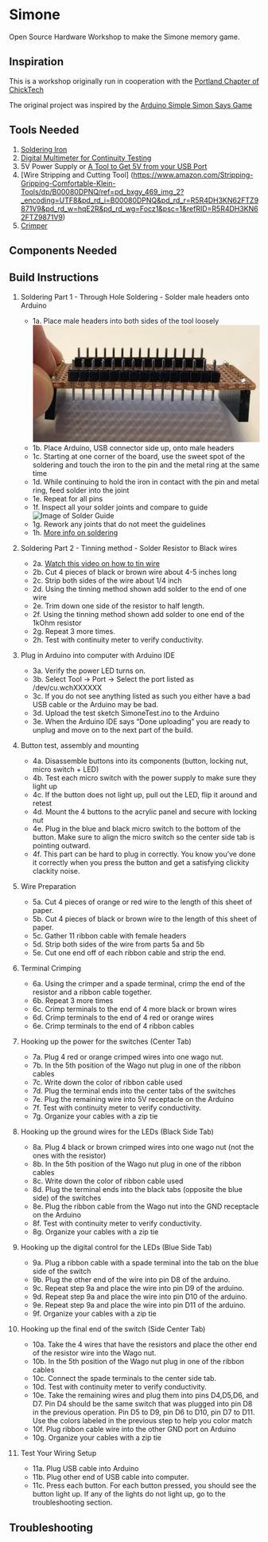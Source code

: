 # Simone
Open Source Hardware Workshop to make the Simone memory game.

## Inspiration
This is a workshop originally run in cooperation with the [Portland Chapter of ChickTech](https://portland.chicktech.org/)

The original project was inspired by the [Arduino Simple Simon Says Game](https://create.arduino.cc/projecthub/Metonymy/arduino-simple-simon-says-351b9e) 

## Tools Needed
1. [Soldering Iron](https://www.amazon.com/Weller-WLC100-40-Watt-Soldering-Station/dp/B000AS28UC/ref=sr_1_6?s=hi&ie=UTF8&qid=1519754525&sr=1-6&keywords=soldering+iron)
2. [Digital Multimeter for Continuity Testing](https://www.amazon.com/Etekcity-MSR-R500-Multimeters-Electronic-Multimeter/dp/B01N9QW620/ref=sr_1_7?ie=UTF8&qid=1519754367&sr=8-7&keywords=digital+multimeter)
3. 5V Power Supply or [A Tool to Get 5V from your USB Port](https://www.ebay.com/i/292433553345?chn=ps)
4. [Wire Stripping and Cutting Tool] (https://www.amazon.com/Stripping-Gripping-Comfortable-Klein-Tools/dp/B00080DPNQ/ref=pd_bxgy_469_img_2?_encoding=UTF8&pd_rd_i=B00080DPNQ&pd_rd_r=R5R4DH3KN62FTZ9871V9&pd_rd_w=hqE2R&pd_rd_wg=Focz1&psc=1&refRID=R5R4DH3KN62FTZ9871V9)
5. [Crimper](https://www.amazon.com/Thomas-Betts-WT111M-Insulated-Terminals/dp/B0018LD2PU)

## Components Needed


## Build Instructions
1. Soldering Part 1 - Through Hole Soldering - Solder male headers onto Arduino
    - 1a. Place male headers into both sides of the tool loosely
    ![Image of SolderTool](/images/SolderTool.png)
    - 1b. Place Arduino, USB connector side up, onto male headers
    - 1c. Starting at one corner of the board, use the sweet spot of the soldering and touch the iron to the pin and the metal ring at the same time
    - 1d. While continuing to hold the iron in contact with the pin and metal ring, feed solder into the joint
    - 1e. Repeat for all pins
    - 1f. Inspect all your solder joints and compare to guide ![Image of Solder Guide](https://cdn.sparkfun.com/r/600-600/assets/c/d/a/a/9/523b1189757b7fb36e8b456b.jpg) 
    - 1g. Rework any joints that do not meet the guidelines
    - 1h. [More info on soldering](https://learn.sparkfun.com/tutorials/how-to-solder-through-hole-soldering)

2. Soldering Part 2 - Tinning method - Solder Resistor to Black wires
    - 2a. [Watch this video on how to tin wire](https://youtu.be/8jUaf394WIk)
    - 2b. Cut 4 pieces of black or brown wire about 4-5 inches long
    - 2c. Strip both sides of the wire about 1/4 inch
    - 2d. Using the tinning method shown add solder to the end of one wire
    - 2e. Trim down one side of the resistor to half length.
    - 2f. Using the tinning method shown add solder to one end of the 1kOhm resistor
    - 2g. Repeat 3 more times.
    - 2h. Test with continuity meter to verify conductivity.

3. Plug in Arduino into computer with Arduino IDE
    - 3a. Verify the power LED turns on. 
    - 3b. Select Tool -> Port -> Select the port listed as /dev/cu.wchXXXXXX
    - 3c. If you do not see anything listed as such you either have a bad USB cable or the Arduino may be bad. 
    - 3d. Upload the test sketch SimoneTest.ino to the Arduino
    - 3e.  When the Arduino IDE says “Done uploading” you are ready to unplug and move on to the next part of the build.

4.  Button test, assembly and mounting
    - 4a. Disassemble buttons into its components (button, locking nut, micro switch + LED)
    - 4b. Test each micro switch with the power supply to make sure they light up
    - 4c. If the button does not light up, pull out the LED, flip it around and retest
    - 4d. Mount the 4 buttons to the acrylic panel and secure with locking nut  
    - 4e. Plug in the blue and black micro switch to the bottom of the button. Make sure to align the micro switch so the center side tab is pointing outward.
    - 4f. This part can be hard to plug in correctly. You know you’ve done it correctly when you press the button and get a satisfying clickity clackity noise.

5. Wire Preparation
    - 5a. Cut 4 pieces of orange or red wire to the length of this sheet of paper. 
    - 5b. Cut 4 pieces of black or brown wire to the length of this sheet of paper. 
    - 5c. Gather 11 ribbon cable with female headers
    - 5d. Strip both sides of the wire from parts 5a and 5b
    - 5e. Cut one end off of each ribbon cable and strip the end.

6. Terminal Crimping
    - 6a.  Using the crimper and a spade terminal, crimp the end of the resistor and a ribbon cable together.
    - 6b. Repeat 3 more times
    - 6c. Crimp terminals to the end of 4 more black or brown wires
    - 6d.  Crimp terminals to the end of 4 red or orange wires
    - 6e. Crimp terminals to the end of 4 ribbon cables
    
7. Hooking up the power for the switches (Center Tab) 
    - 7a. Plug 4 red or orange crimped wires into one wago nut.
    - 7b. In the 5th position of the Wago nut plug in one of the ribbon cables 
    - 7c. Write down the color of ribbon cable used
    - 7d. Plug the terminal ends into the center tabs of the switches
    - 7e. Plug the remaining wire into 5V receptacle on the Arduino
    - 7f. Test with continuity meter to verify conductivity.
    - 7g. Organize your cables with a zip tie

8. Hooking up the ground wires for the LEDs (Black Side Tab)
    - 8a. Plug 4 black or brown crimped wires into one wago nut (not the ones with the resistor)
    - 8b. In the 5th position of the Wago nut plug in one of the ribbon cables 
    - 8c. Write down the color of ribbon cable used
    - 8d. Plug the terminal ends into the black tabs (opposite the blue side) of the switches
    - 8e. Plug the ribbon cable from the Wago nut into the GND receptacle on the Arduino
    - 8f. Test with continuity meter to verify conductivity.
    - 8g. Organize your cables with a zip tie

9. Hooking up the digital control for the LEDs (Blue Side Tab)
    - 9a. Plug a ribbon cable with a  spade terminal into the tab on the blue side of the switch
    - 9b. Plug the other end of the wire into pin D8 of the arduino.
    - 9c. Repeat step 9a and place the wire into pin D9 of the arduino.
    - 9d. Repeat step 9a and place the wire into pin D10 of the arduino.
    - 9e. Repeat step 9a and place the wire into pin D11 of the arduino.
    - 9f. Organize your cables with a zip tie

10. Hooking up the final end of the switch (Side Center Tab)
    - 10a. Take the 4 wires that have the resistors and place the other end of the resistor wire into the Wago nut.
    - 10b. In the 5th position of the Wago nut plug in one of the ribbon cables 
    - 10c. Connect the spade terminals to the center side tab.
    - 10d. Test with continuity meter to verify conductivity.
    - 10e. Take the remaining wires and plug them into pins D4,D5,D6, and D7. Pin D4 should be the same switch that was plugged into pin D8 in the previous operation. Pin D5 to D9, pin D6 to D10, pin D7 to D11. Use the colors labeled in the previous step to help you color match
    - 10f. Plug ribbon cable wire into the other GND port on Arduino
    - 10g. Organize your cables with a zip tie

11. Test Your Wiring Setup
    - 11a.  Plug USB cable into Arduino
    - 11b.  Plug other end of USB cable into computer.
    - 11c. Press each button. For each button pressed, you should see the button light up. If any of the lights do not light up, go to the troubleshooting section.

## Troubleshooting
